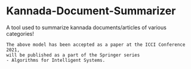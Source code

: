 # Kannada-Document-Summarizer
A tool used to summarize kannada documents/articles of various categories! 

```
The above model has been accepted as a paper at the ICCI Conference 2021, 
will be published as a part of the Springer series 
- Algorithms for Intelligent Systems.
```
